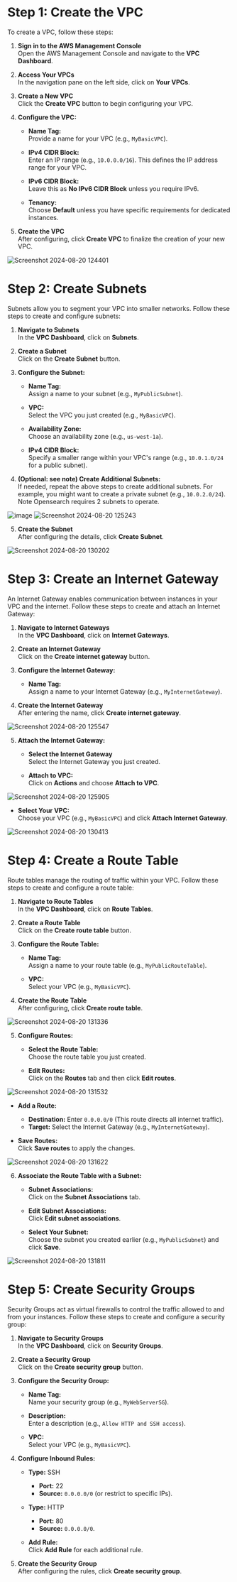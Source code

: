 # Step 1: Create the VPC

To create a VPC, follow these steps:

1. **Sign in to the AWS Management Console**  
   Open the AWS Management Console and navigate to the **VPC Dashboard**.

2. **Access Your VPCs**  
   In the navigation pane on the left side, click on **Your VPCs**.

3. **Create a New VPC**  
   Click the **Create VPC** button to begin configuring your VPC.

4. **Configure the VPC:**

   - **Name Tag:**  
     Provide a name for your VPC (e.g., `MyBasicVPC`).

   - **IPv4 CIDR Block:**  
     Enter an IP range (e.g., `10.0.0.0/16`). This defines the IP address range for your VPC.

   - **IPv6 CIDR Block:**  
     Leave this as **No IPv6 CIDR Block** unless you require IPv6.

   - **Tenancy:**  
     Choose **Default** unless you have specific requirements for dedicated instances.

5. **Create the VPC**  
   After configuring, click **Create VPC** to finalize the creation of your new VPC.

![Screenshot 2024-08-20 124401](https://github.com/user-attachments/assets/9d6722e7-3572-4537-93ea-595482249d29)


# Step 2: Create Subnets

Subnets allow you to segment your VPC into smaller networks. Follow these steps to create and configure subnets:

1. **Navigate to Subnets**  
   In the **VPC Dashboard**, click on **Subnets**.

2. **Create a Subnet**  
   Click on the **Create Subnet** button.

3. **Configure the Subnet:**

   - **Name Tag:**  
     Assign a name to your subnet (e.g., `MyPublicSubnet`).

   - **VPC:**  
     Select the VPC you just created (e.g., `MyBasicVPC`).

   - **Availability Zone:**  
     Choose an availability zone (e.g., `us-west-1a`).

   - **IPv4 CIDR Block:**  
     Specify a smaller range within your VPC's range (e.g., `10.0.1.0/24` for a public subnet).

4. **(Optional: see note) Create Additional Subnets:**  
   If needed, repeat the above steps to create additional subnets. For example, you might want to create a private subnet (e.g., `10.0.2.0/24`). Note Opensearch requires 2 subnets to operate.
   


![image](https://github.com/user-attachments/assets/11e48c8b-f550-45e8-8605-4a8796f5e0f0)
![Screenshot 2024-08-20 125243](https://github.com/user-attachments/assets/6034f262-78ce-4ad4-9b80-aa92342141c5)

5. **Create the Subnet**  
   After configuring the details, click **Create Subnet**.
   
![Screenshot 2024-08-20 130202](https://github.com/user-attachments/assets/9c444062-4256-4a3d-88f7-fca223b94a4d)


# Step 3: Create an Internet Gateway

An Internet Gateway enables communication between instances in your VPC and the internet. Follow these steps to create and attach an Internet Gateway:

1. **Navigate to Internet Gateways**  
   In the **VPC Dashboard**, click on **Internet Gateways**.

2. **Create an Internet Gateway**  
   Click on the **Create internet gateway** button.

3. **Configure the Internet Gateway:**

   - **Name Tag:**  
     Assign a name to your Internet Gateway (e.g., `MyInternetGateway`).

4. **Create the Internet Gateway**  
   After entering the name, click **Create internet gateway**.

![Screenshot 2024-08-20 125547](https://github.com/user-attachments/assets/499b48e2-a442-4b99-9596-2437583c5f53)


5. **Attach the Internet Gateway:**

   - **Select the Internet Gateway**  
     Select the Internet Gateway you just created.

   - **Attach to VPC:**  
     Click on **Actions** and choose **Attach to VPC**.

![Screenshot 2024-08-20 125905](https://github.com/user-attachments/assets/fb676c9b-2aac-4fc0-a142-05f858c746c0)


   - **Select Your VPC:**  
     Choose your VPC (e.g., `MyBasicVPC`) and click **Attach Internet Gateway**.

![Screenshot 2024-08-20 130413](https://github.com/user-attachments/assets/62ed6dd1-4cf8-485a-a808-ad19b740befb)


# Step 4: Create a Route Table

Route tables manage the routing of traffic within your VPC. Follow these steps to create and configure a route table:

1. **Navigate to Route Tables**  
   In the **VPC Dashboard**, click on **Route Tables**.

2. **Create a Route Table**  
   Click on the **Create route table** button.



3. **Configure the Route Table:**

   - **Name Tag:**  
     Assign a name to your route table (e.g., `MyPublicRouteTable`).

   - **VPC:**  
     Select your VPC (e.g., `MyBasicVPC`).

4. **Create the Route Table**  
   After configuring, click **Create route table**.

![Screenshot 2024-08-20 131336](https://github.com/user-attachments/assets/e85dcba8-34ca-47d6-a81f-75e6a12fae8e)


5. **Configure Routes:**

   - **Select the Route Table:**  
     Choose the route table you just created.

   - **Edit Routes:**  
     Click on the **Routes** tab and then click **Edit routes**.

![Screenshot 2024-08-20 131532](https://github.com/user-attachments/assets/1497f6ae-01a3-431c-afa8-8889cbe1e390)

   - **Add a Route:**
     - **Destination:** Enter `0.0.0.0/0` (This route directs all internet traffic).
     - **Target:** Select the Internet Gateway (e.g., `MyInternetGateway`).

   - **Save Routes:**  
     Click **Save routes** to apply the changes.

![Screenshot 2024-08-20 131622](https://github.com/user-attachments/assets/0fc2711d-5980-4b8a-b128-35aab67432aa)

6. **Associate the Route Table with a Subnet:**

   - **Subnet Associations:**  
     Click on the **Subnet Associations** tab.

   - **Edit Subnet Associations:**  
     Click **Edit subnet associations**.

   - **Select Your Subnet:**  
     Choose the subnet you created earlier (e.g., `MyPublicSubnet`) and click **Save**.

![Screenshot 2024-08-20 131811](https://github.com/user-attachments/assets/27ef7a3f-114a-4bfb-b4d0-4c1ba90b2b17)

     
# Step 5: Create Security Groups

Security Groups act as virtual firewalls to control the traffic allowed to and from your instances. Follow these steps to create and configure a security group:

1. **Navigate to Security Groups**  
   In the **VPC Dashboard**, click on **Security Groups**.

2. **Create a Security Group**  
   Click on the **Create security group** button.

3. **Configure the Security Group:**

   - **Name Tag:**  
     Name your security group (e.g., `MyWebServerSG`).

   - **Description:**  
     Enter a description (e.g., `Allow HTTP and SSH access`).

   - **VPC:**  
     Select your VPC (e.g., `MyBasicVPC`).

4. **Configure Inbound Rules:**

   - **Type:** SSH  
     - **Port:** 22  
     - **Source:** `0.0.0.0/0` (or restrict to specific IPs).

   - **Type:** HTTP  
     - **Port:** 80  
     - **Source:** `0.0.0.0/0`.

   - **Add Rule:**  
     Click **Add Rule** for each additional rule.

5. **Create the Security Group**  
   After configuring the rules, click **Create security group**.

